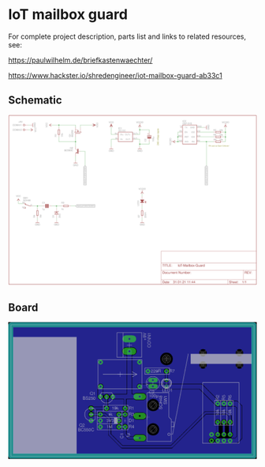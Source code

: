 # IoT mailbox guard

For complete project description, parts list and links to related resources, see:

https://paulwilhelm.de/briefkastenwaechter/

https://www.hackster.io/shredengineer/iot-mailbox-guard-ab33c1

## Schematic

![Schematic](IoT-Mailbox-Guard-sch.png)

## Board

![Board](IoT-Mailbox-Guard-brd.png)
